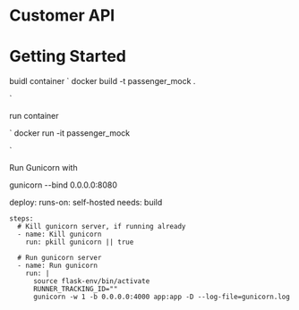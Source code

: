 # Customer API



# Getting Started

buidl container 
`
docker build -t passenger_mock .

`


run container 

`
docker run -it passenger_mock

`


Run Gunicorn with 

gunicorn --bind 0.0.0.0:8080


  deploy:
    runs-on: self-hosted
    needs: build
    
    steps:
      # Kill gunicorn server, if running already
      - name: Kill gunicorn
        run: pkill gunicorn || true

      # Run gunicorn server
      - name: Run gunicorn
        run: |
          source flask-env/bin/activate
          RUNNER_TRACKING_ID=""
          gunicorn -w 1 -b 0.0.0.0:4000 app:app -D --log-file=gunicorn.log